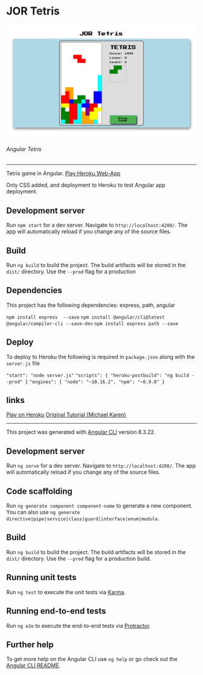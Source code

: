 # JOR Tetris

![Angular Tetris](https://raw.githubusercontent.com/joeaoregan/jor-tetris/master/screenshot/tetris1.jpg "Angular Tetris")
###### Angular Tetris

---

Tetris game in Angular. [Play Heroku Web-App](https://jor-tetris.herokuapp.com/)

Only CSS added, and deployment to Heroku to test Angular app deployment.

## Development server

Run `npm start` for a dev server. Navigate to `http://localhost:4200/`. The app will automatically reload if you change any of the source files.

## Build

Run `ng build` to build the project. The build artifacts will be stored in the `dist/` directory. Use the `--prod` flag for a production 

## Dependencies

This project has the following dependencies: express, path, angular

`npm install express  --save`
`npm install @angular/cli@latest @angular/compiler-cli --save-dev`
`npm install express path --save`

## Deploy

To deploy to Heroku the following is required in `package.json` along with the `server.js` file

`"start": "node server.js"`
`"scripts": { "heroku-postbuild": "ng build --prod" }`
`"engines": { "node": "~10.16.2", "npm": "~6.9.0" }`

## links

[Play on Heroku](https://jor-tetris.herokuapp.com/)
[Original Tutorial (Michael Karen)](https://medium.com/angular-in-depth/game-development-tetris-in-angular-64ef96ce56f7)

---

This project was generated with [Angular CLI](https://github.com/angular/angular-cli) version 8.3.22.

## Development server

Run `ng serve` for a dev server. Navigate to `http://localhost:4200/`. The app will automatically reload if you change any of the source files.

## Code scaffolding

Run `ng generate component component-name` to generate a new component. You can also use `ng generate directive|pipe|service|class|guard|interface|enum|module`.

## Build

Run `ng build` to build the project. The build artifacts will be stored in the `dist/` directory. Use the `--prod` flag for a production build.

## Running unit tests

Run `ng test` to execute the unit tests via [Karma](https://karma-runner.github.io).

## Running end-to-end tests

Run `ng e2e` to execute the end-to-end tests via [Protractor](http://www.protractortest.org/).

## Further help

To get more help on the Angular CLI use `ng help` or go check out the [Angular CLI README](https://github.com/angular/angular-cli/blob/master/README.md).
